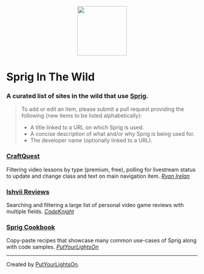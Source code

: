 <p align="center"><img width="130" src="https://raw.githubusercontent.com/putyourlightson/craft-sprig/v1/src/icon.svg"></p>

# Sprig In The Wild

### A curated list of sites in the wild that use [Sprig](https://putyourlightson.com/plugins/sprig).

> To add or edit an item, please submit a pull request providing the following (new items to be listed alphabetically):
> - A title linked to a URL on which Sprig is used.
> - A concise description of what and/or why Sprig is being used for.
> - The developer name (optionally linked to a URL).

### [CraftQuest](https://craftquest.io)
Filtering video lessons by type (premium, free), polling for livestream status to update and change class and text on main navigation item.
_[Ryan Irelan](https://craftquest.io)_

### [Ishvii Reviews](https://ishvii.reviews)
Searching and filtering a large list of personal video game reviews with multiple fields.
_[CodeKnight](https://codeknight.co.uk)_

### [Sprig Cookbook](https://putyourlightson.com/sprig-cookbook)
Copy-paste recipes that showcase many common use-cases of Sprig along with code samples.
_[PutYourLightsOn](https://putyourlightson.com/)_

---

Created by [PutYourLightsOn](https://putyourlightson.com/).
